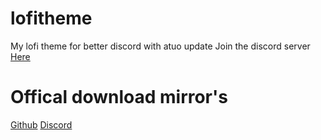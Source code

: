 # lofitheme
My lofi theme for better discord with atuo update
Join the discord server [Here](https://discord.gg/8xDAMuj)
# Offical download mirror's
[Github](https://discord.gg/8xDAMuj)
[Discord](https://discord.gg/8xDAMuj)
